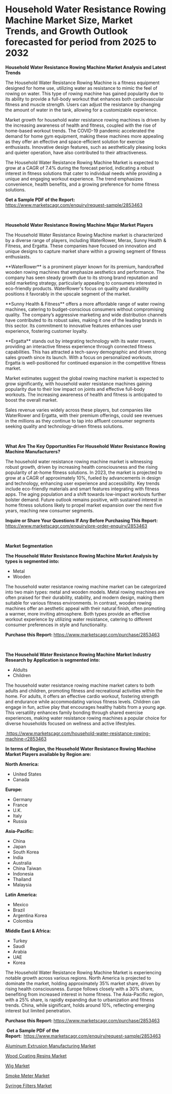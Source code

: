 <p><h1>Household Water Resistance Rowing Machine Market Size, Market Trends, and Growth Outlook forecasted for period from 2025 to 2032</h1></p><p><strong>Household Water Resistance Rowing Machine Market Analysis and Latest Trends</strong></p>
<p><p>The Household Water Resistance Rowing Machine is a fitness equipment designed for home use, utilizing water as resistance to mimic the feel of rowing on water. This type of rowing machine has gained popularity due to its ability to provide a full-body workout that enhances both cardiovascular fitness and muscle strength. Users can adjust the resistance by changing the amount of water in the tank, allowing for a customizable experience.</p><p>Market growth for household water resistance rowing machines is driven by the increasing awareness of health and fitness, coupled with the rise of home-based workout trends. The COVID-19 pandemic accelerated the demand for home gym equipment, making these machines more appealing as they offer an effective and space-efficient solution for exercise enthusiasts. Innovative design features, such as aesthetically pleasing looks and quieter operation, have also contributed to their attractiveness.</p><p>The Household Water Resistance Rowing Machine Market is expected to grow at a CAGR of 7.4% during the forecast period, indicating a robust interest in fitness solutions that cater to individual needs while providing a unique and engaging workout experience. The trend emphasizes convenience, health benefits, and a growing preference for home fitness solutions.</p></p>
<p><strong>Get a Sample PDF of the Report:&nbsp;</strong> <a href="https://www.marketscagr.com/enquiry/request-sample/2853463?utm_campaign=2136&utm_medium=2&utm_source=Github&utm_content=ia&utm_term=12032025&utm_id=household-water-resistance-rowing-machine">https://www.marketscagr.com/enquiry/request-sample/2853463</a></p>
<p>&nbsp;</p>
<p><strong>Household Water Resistance Rowing Machine Major Market Players</strong></p>
<p><p>The Household Water Resistance Rowing Machine market is characterized by a diverse range of players, including WaterRower, Merax, Sunny Health & Fitness, and Ergatta. These companies have focused on innovation and unique designs to capture market share within a growing segment of fitness enthusiasts.</p><p>**WaterRower** is a prominent player known for its premium, handcrafted wooden rowing machines that emphasize aesthetics and performance. The company has seen steady growth due to its strong brand reputation and solid marketing strategy, particularly appealing to consumers interested in eco-friendly products. WaterRower's focus on quality and durability positions it favorably in the upscale segment of the market.</p><p>**Sunny Health & Fitness** offers a more affordable range of water rowing machines, catering to budget-conscious consumers without compromising quality. The company’s aggressive marketing and wide distribution channels have contributed to its robust sales, making it one of the leading brands in this sector. Its commitment to innovative features enhances user experience, fostering customer loyalty.</p><p>**Ergatta** stands out by integrating technology with its water rowers, providing an interactive fitness experience through connected fitness capabilities. This has attracted a tech-savvy demographic and driven strong sales growth since its launch. With a focus on personalized workouts, Ergatta is well-positioned for continued expansion in the competitive fitness market.</p><p>Market estimates suggest the global rowing machine market is expected to grow significantly, with household water resistance machines gaining popularity due to their low impact on joints and effective full-body workouts. The increasing awareness of health and fitness is anticipated to boost the overall market.</p><p>Sales revenue varies widely across these players, but companies like WaterRower and Ergatta, with their premium offerings, could see revenues in the millions as they continue to tap into affluent consumer segments seeking quality and technology-driven fitness solutions.</p></p>
<p>&nbsp;</p>
<p><strong>What Are The Key Opportunities For Household Water Resistance Rowing Machine Manufacturers?</strong></p>
<p><p>The household water resistance rowing machine market is witnessing robust growth, driven by increasing health consciousness and the rising popularity of at-home fitness solutions. In 2023, the market is projected to grow at a CAGR of approximately 10%, fueled by advancements in design and technology, enhancing user experience and accessibility. Key trends include eco-friendly materials and smart features integrating with fitness apps. The aging population and a shift towards low-impact workouts further bolster demand. Future outlook remains positive, with sustained interest in home fitness solutions likely to propel market expansion over the next five years, reaching new consumer segments.</p></p>
<p><strong>Inquire or Share Your Questions If Any Before Purchasing This Report:</strong> <a href="https://www.marketscagr.com/enquiry/pre-order-enquiry/2853463?utm_campaign=2136&utm_medium=2&utm_source=Github&utm_content=ia&utm_term=12032025&utm_id=household-water-resistance-rowing-machine">https://www.marketscagr.com/enquiry/pre-order-enquiry/2853463</a></p>
<p>&nbsp;</p>
<p><strong>Market Segmentation</strong></p>
<p><strong>The Household Water Resistance Rowing Machine Market Analysis by types is segmented into:</strong></p>
<p><ul><li>Metal</li><li>Wooden</li></ul></p>
<p><p>The household water resistance rowing machine market can be categorized into two main types: metal and wooden models. Metal rowing machines are often praised for their durability, stability, and modern design, making them suitable for various fitness environments. In contrast, wooden rowing machines offer an aesthetic appeal with their natural finish, often promoting a warmer, more inviting atmosphere. Both types provide an effective workout experience by utilizing water resistance, catering to different consumer preferences in style and functionality.</p></p>
<p><strong>Purchase this Report:&nbsp;</strong><a href="https://www.marketscagr.com/purchase/2853463?utm_campaign=2136&utm_medium=2&utm_source=Github&utm_content=ia&utm_term=12032025&utm_id=household-water-resistance-rowing-machine">https://www.marketscagr.com/purchase/2853463</a></p>
<p>&nbsp;</p>
<p><strong>The Household Water Resistance Rowing Machine Market Industry Research by Application is segmented into:</strong></p>
<p><ul><li>Aldults</li><li>Children</li></ul></p>
<p><p>The household water resistance rowing machine market caters to both adults and children, promoting fitness and recreational activities within the home. For adults, it offers an effective cardio workout, fostering strength and endurance while accommodating various fitness levels. Children can engage in fun, active play that encourages healthy habits from a young age. This versatility enhances family bonding through shared exercise experiences, making water resistance rowing machines a popular choice for diverse households focused on wellness and active lifestyles.</p></p>
<p><a href="https://www.marketscagr.com/household-water-resistance-rowing-machine-r2853463?utm_campaign=2136&utm_medium=2&utm_source=Github&utm_content=ia&utm_term=12032025&utm_id=household-water-resistance-rowing-machine">&nbsp;https://www.marketscagr.com/household-water-resistance-rowing-machine-r2853463</a></p>
<p><strong>In terms of Region, the Household Water Resistance Rowing Machine Market Players available by Region are:</strong></p>
<p>
    <p> <strong> North America: </strong>
        <ul>
            <li>United States</li>
            <li>Canada</li>
        </ul>
        </p> 
    <p> <strong> Europe: </strong>
        <ul>
            <li>Germany</li>
            <li>France</li>
            <li>U.K.</li>
            <li>Italy</li>
            <li>Russia</li>
        </ul>
        </p> 
    <p> <strong> Asia-Pacific: </strong>
        <ul>
            <li>China</li>
            <li>Japan</li>
            <li>South Korea</li>
            <li>India</li>
            <li>Australia</li>
            <li>China Taiwan</li>
            <li>Indonesia</li>
            <li>Thailand</li>
            <li>Malaysia</li>
        </ul>
        </p> 
    <p> <strong> Latin America: </strong>
        <ul>
            <li>Mexico</li>
            <li>Brazil</li>
            <li>Argentina Korea</li>
            <li>Colombia</li>
        </ul>
        </p> 
    <p> <strong> Middle East & Africa: </strong>
        <ul>
            <li>Turkey</li>
            <li>Saudi</li>
            <li>Arabia</li>
            <li>UAE</li>
            <li>Korea</li>
        </ul>
    </p>
    </p>
<p><p>The Household Water Resistance Rowing Machine Market is experiencing notable growth across various regions. North America is projected to dominate the market, holding approximately 35% market share, driven by rising health consciousness. Europe follows closely with a 30% share, benefiting from increased interest in home fitness. The Asia-Pacific region, with a 25% share, is rapidly expanding due to urbanization and fitness trends. China, while significant, holds around 10%, reflecting emerging interest but limited penetration.</p></p>
<p><strong>Purchase this Report: </strong><a href="https://www.marketscagr.com/purchase/2853463?utm_campaign=2136&utm_medium=2&utm_source=Github&utm_content=ia&utm_term=12032025&utm_id=household-water-resistance-rowing-machine">https://www.marketscagr.com/purchase/2853463</a></p>
<p>&nbsp;<strong>Get a Sample PDF of the Report:&nbsp;&nbsp;</strong><a href="https://www.marketscagr.com/enquiry/request-sample/2853463?utm_campaign=2136&utm_medium=2&utm_source=Github&utm_content=ia&utm_term=12032025&utm_id=household-water-resistance-rowing-machine">https://www.marketscagr.com/enquiry/request-sample/2853463</a></p>
<p><strong></strong></p>
<p><p><a href="https://github.com/filinjaic7/Market-Research-Report-List-1/blob/main/aluminum-extrusion-manufacturing-market.md?utm_campaign=2136&utm_medium=2&utm_source=Github&utm_content=ia&utm_term=12032025&utm_id=household-water-resistance-rowing-machine">Aluminum Extrusion Manufacturing Market</a></p><p><a href="https://github.com/rocicbenton/Market-Research-Report-List-1/blob/main/wood-coating-resins-market.md?utm_campaign=2136&utm_medium=2&utm_source=Github&utm_content=ia&utm_term=12032025&utm_id=household-water-resistance-rowing-machine">Wood Coating Resins Market</a></p><p><a href="https://github.com/tahjaylestro/Market-Research-Report-List-1/blob/main/wig-market.md?utm_campaign=2136&utm_medium=2&utm_source=Github&utm_content=ia&utm_term=12032025&utm_id=household-water-resistance-rowing-machine">Wig Market</a></p><p><a href="https://github.com/ishikodehira/Market-Research-Report-List-1/blob/main/smoke-meter-market.md?utm_campaign=2136&utm_medium=2&utm_source=Github&utm_content=ia&utm_term=12032025&utm_id=household-water-resistance-rowing-machine">Smoke Meter Market</a></p><p><a href="https://github.com/reeseberro3j/Market-Research-Report-List-1/blob/main/syringe-filters-market.md?utm_campaign=2136&utm_medium=2&utm_source=Github&utm_content=ia&utm_term=12032025&utm_id=household-water-resistance-rowing-machine">Syringe Filters Market</a></p></p>